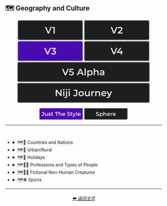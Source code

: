 <h2>🗺 Geography and Culture</h2>

<div align="center">

[<img src="/Images/Repo_Parts/Buttons/Version_Buttons/button_version_V1_inactive.webp?raw=true" alt="MidJourney V1" height="64" />](/Pages/MJ_V1/Style_Pages/Sphere/Geography_and_Culture.md)
[<img src="/Images/Repo_Parts/Buttons/Version_Buttons/button_version_V2_inactive.webp?raw=true" alt="MidJourney V2" height="64" />](/Pages/MJ_V2/Style_Pages/Sphere/Geography_and_Culture.md)
[<img src="/Images/Repo_Parts/Buttons/Version_Buttons/button_version_V3_active.webp?raw=true" alt="MidJourney V3" height="64" />](/Pages/MJ_V3/Style_Pages/Just_The_Style/Geography_and_Culture.md)
[<img src="/Images/Repo_Parts/Buttons/Version_Buttons/button_version_V4_inactive.webp?raw=true" alt="MidJourney V4" height="64" />](/Pages/MJ_V4/Style_Pages/Just_The_Style/Geography_and_Culture.md)
<br>
[<img src="/Images/Repo_Parts/Buttons/Version_Buttons/button_version_V5_Alpha_inactive_half.webp?raw=true" alt="MidJourney V5" height="64" />](/Pages/MJ_V5/Style_Pages/Just_The_Style/Geography_and_Culture.md)
[<img src="/Images/Repo_Parts/Buttons/Version_Buttons/button_version_niji_inactive_half.webp?raw=true" alt="Niji Journey" height="64" />](/Pages/Niji_Journey/Style_Pages/Geography_and_Culture.md)

[<img src="/Images/Repo_Parts/Buttons/Image_Type_Buttons/button_just_the_style_active.webp?raw=true" alt="Just The Style" width="140.5" />](/Pages/MJ_V3/Style_Pages/Just_The_Style/Geography_and_Culture.md)
[<img src="/Images/Repo_Parts/Buttons/Image_Type_Buttons/button_sphere_inactive.webp?raw=true" alt="Sphere" width="140.5" />](/Pages/MJ_V3/Style_Pages/Sphere/Geography_and_Culture.md)

</div>

<hr>
<br>


- <details><summary>🗺🎌 Countries and Nations</summary><p><div align="center">

    | Country | Nation |
    | :-: | :-: |
    | <img src="/Images/MJ_V3/MidJourney_Styles/Wave_13/Country.webp?raw=true" width="256" /> | <img src="/Images/MJ_V3/MidJourney_Styles/Wave_13/Nation.webp?raw=true" width="256" /> |
    
    <br>

    | American-Style | American Realism |
    | :-: | :-: |
    | <img src="/Images/MJ_V3/MidJourney_Styles/American-Style.webp?raw=true" width="256" /> | <img src="/Images/MJ_V3/MidJourney_Styles/American_Realism.webp?raw=true" width="256" /> |

    <br>

    | Canadian-Style | Canadian Realism |
    | :-: | :-: |
    | <img src="/Images/MJ_V3/MidJourney_Styles/Canadian-Style.webp?raw=true" width="256" /> | <img src="/Images/MJ_V3/MidJourney_Styles/Canadian_Realism.webp?raw=true" width="256" /> |

    <br>

    | Europunk |
    | :-: |
    | <img src="/Images/MJ_V3/MidJourney_Styles/Wave_10/Europunk.webp?raw=true" width="256" /> |

    <br>

    | Brazilian-Style | Brazilian Realism |
    | :-: | :-: |
    | <img src="/Images/MJ_V3/MidJourney_Styles/Brazilian-Style.webp?raw=true" width="256" /> | <img src="/Images/MJ_V3/MidJourney_Styles/Brazilian_Realism.webp?raw=true" width="256" /> |

    <br>

    | Incan | Tiwanaku |
    | :-: | :-: |
    | <img src="/Images/MJ_V3/MidJourney_Styles/Wave_14/Incan.webp?raw=true" width="256" /> | <img src="/Images/MJ_V3/MidJourney_Styles/Wave_14/Tiwanaku.webp?raw=true" width="256" /> |
    
    <br>

    | Mexican-Style | Mexican Realism |
    | :-: | :-: |
    | <img src="/Images/MJ_V3/MidJourney_Styles/Mexican-Style.webp?raw=true" width="256" /> | <img src="/Images/MJ_V3/MidJourney_Styles/Mexican_Realism.webp?raw=true" width="256" /> |

    <br>

    | African-Style | African Realism |
    | :-: | :-: |
    | <img src="/Images/MJ_V3/MidJourney_Styles/African-Style.webp?raw=true" width="256" /> | <img src="/Images/MJ_V3/MidJourney_Styles/African_Realism.webp?raw=true" width="256" /> |

    <br>

    | Mali | Benin |
    | :-: | :-: |
    | <img src="/Images/MJ_V3/MidJourney_Styles/Wave_14/Mali.webp?raw=true" width="256" /> | <img src="/Images/MJ_V3/MidJourney_Styles/Wave_14/Benin.webp?raw=true" width="256" /> |
    
    <br>

    | Australian-Style | Australian Realism |
    | :-: | :-: |
    | <img src="/Images/MJ_V3/MidJourney_Styles/Australian-Style.webp?raw=true" width="256" /> | <img src="/Images/MJ_V3/MidJourney_Styles/Australian_Realism.webp?raw=true" width="256" /> |

    <br>

    | Spanish-Style | Spanish Realism |
    | :-: | :-: |
    | <img src="/Images/MJ_V3/MidJourney_Styles/Spanish-Style.webp?raw=true" width="256" /> | <img src="/Images/MJ_V3/MidJourney_Styles/Spanish_Realism.webp?raw=true" width="256" /> |

    <br>

    | French-Style | French Realism |
    | :-: | :-: |
    | <img src="/Images/MJ_V3/MidJourney_Styles/French-Style.webp?raw=true" width="256" /> | <img src="/Images/MJ_V3/MidJourney_Styles/French_Realism.webp?raw=true" width="256" /> |

    <br>

    | Italian-Style | Italian Realism |
    | :-: | :-: |
    | <img src="/Images/MJ_V3/MidJourney_Styles/Italian-Style.webp?raw=true" width="256" /> | <img src="/Images/MJ_V3/MidJourney_Styles/Italian_Realism.webp?raw=true" width="256" /> |

    <br>

    | Turkish-Style | Turkish Realism |
    | :-: | :-: |
    | <img src="/Images/MJ_V3/MidJourney_Styles/Turkish-Style.webp?raw=true" width="256" /> | <img src="/Images/MJ_V3/MidJourney_Styles/Turkish_Realism.webp?raw=true" width="256" /> |

    <br>

    | British-Style | British Realism |
    | :-: | :-: |
    | <img src="/Images/MJ_V3/MidJourney_Styles/British-Style.webp?raw=true" width="256" /> | <img src="/Images/MJ_V3/MidJourney_Styles/British_Realism.webp?raw=true" width="256" /> |

    <br>

    | German-Style | German Realism | German Romanticism |
    | :-: | :-: | :-: |
    | <img src="/Images/MJ_V3/MidJourney_Styles/German-Style.webp?raw=true" width="256" /> | <img src="/Images/MJ_V3/MidJourney_Styles/German_Realism.webp?raw=true" width="256" /> | <img src="/Images/MJ_V3/MidJourney_Styles/German_Romanticism.webp?raw=true" width="256" /> |

    <br>

    | Greek-Style | Greek Realism | Greek Icon |
    | :-: | :-: | :-: |
    | <img src="/Images/MJ_V3/MidJourney_Styles/Greek-Style.webp?raw=true" width="256" /> | <img src="/Images/MJ_V3/MidJourney_Styles/Greek_Realism.webp?raw=true" width="256" /> | <img src="/Images/MJ_V3/MidJourney_Styles/Wave_12/Greek_Icon.webp?raw=true" width="256" /> |

    <br>

    | Greek Mythology | Greek God | Greek Goddess |
    | :-: | :-: | :-: |
    | <img src="/Images/MJ_V3/MidJourney_Styles/Wave_12/Greek_Mythology.webp?raw=true" width="256" /> | <img src="/Images/MJ_V3/MidJourney_Styles/Wave_12/Greek_God.webp?raw=true" width="256" /> | <img src="/Images/MJ_V3/MidJourney_Styles/Wave_12/Greek_Goddess.webp?raw=true" width="256" /> |
    
    <br>

    | Polish-Style | Polish Realism |
    | :-: | :-: |
    | <img src="/Images/MJ_V3/MidJourney_Styles/Polish-Style.webp?raw=true" width="256" /> | <img src="/Images/MJ_V3/MidJourney_Styles/Polish_Realism.webp?raw=true" width="256" /> |

    <br>

    | Hungarian-Style | Hungarian Realism |
    | :-: | :-: |
    | <img src="/Images/MJ_V3/MidJourney_Styles/Hungarian-Style.webp?raw=true" width="256" /> | <img src="/Images/MJ_V3/MidJourney_Styles/Hungarian_Realism.webp?raw=true" width="256" /> |

    <br>

    | Swiss-Style | Swiss Realism |
    | :-: | :-: |
    | <img src="/Images/MJ_V3/MidJourney_Styles/Swiss-Style.webp?raw=true" width="256" /> | <img src="/Images/MJ_V3/MidJourney_Styles/Swiss_Realism.webp?raw=true" width="256" /> |

    <br>

    | Swedish-Style | Swedish Realism |
    | :-: | :-: |
    | <img src="/Images/MJ_V3/MidJourney_Styles/Swedish-Style.webp?raw=true" width="256" /> | <img src="/Images/MJ_V3/MidJourney_Styles/Swedish_Realism.webp?raw=true" width="256" /> |

    <br>

    | Irish-Style | Irish Realism |
    | :-: | :-: |
    | <img src="/Images/MJ_V3/MidJourney_Styles/Irish-Style.webp?raw=true" width="256" /> | <img src="/Images/MJ_V3/MidJourney_Styles/Irish_Realism.webp?raw=true" width="256" /> |

    <br>

    | Roman-Style | Roman Realism | Roman Icon |
    | :-: | :-: | :-: |
    | <img src="/Images/MJ_V3/MidJourney_Styles/Roman-Style.webp?raw=true" width="256" /> | <img src="/Images/MJ_V3/MidJourney_Styles/Roman_Realism.webp?raw=true" width="256" /> | <img src="/Images/MJ_V3/MidJourney_Styles/Wave_12/Roman_Icon.webp?raw=true" width="256" /> |

    <br>

    | Roman Mythology | Roman God | Roman Goddess |
    | :-: | :-: | :-: |
    | <img src="/Images/MJ_V3/MidJourney_Styles/Wave_12/Roman_Mythology.webp?raw=true" width="256" /> | <img src="/Images/MJ_V3/MidJourney_Styles/Wave_12/Roman_God.webp?raw=true" width="256" /> | <img src="/Images/MJ_V3/MidJourney_Styles/Wave_12/Roman_Goddess.webp?raw=true" width="256" /> |
    
    <br>

    | Dominican-Style | Dominican Realism |
    | :-: | :-: |
    | <img src="/Images/MJ_V3/MidJourney_Styles/Dominican-Style.webp?raw=true" width="256" /> | <img src="/Images/MJ_V3/MidJourney_Styles/Dominican_Realism.webp?raw=true" width="256" /> |

    <br>

    | Chinese-Style | Chinese Realism |
    | :-: | :-: |
    | <img src="/Images/MJ_V3/MidJourney_Styles/Chinese-Style.webp?raw=true" width="256" /> | <img src="/Images/MJ_V3/MidJourney_Styles/Chinese_Realism.webp?raw=true" width="256" /> |

    <br>
    
    | Tang Dynasty | Timurid |
    | :-: | :-: |
    | <img src="/Images/MJ_V3/MidJourney_Styles/Wave_14/Tang_Dynasty.webp?raw=true" width="256" /> | <img src="/Images/MJ_V3/MidJourney_Styles/Wave_14/Timurid.webp?raw=true" width="256" /> |

    <br>

    | Japanese | Taisho Period |
    | :-: | :-: |
    | <img src="/Images/MJ_V3/MidJourney_Styles/Wave_14/Japanese.webp?raw=true" width="256" /> | <img src="/Images/MJ_V3/MidJourney_Styles/Wave_14/Taisho_Period.webp?raw=true" width="256" /> |

    <br>

    | Japanese-Style | Japanese Realism | Japonism |
    | :-: | :-: | :-: |
    | <img src="/Images/MJ_V3/MidJourney_Styles/Japanese-Style.webp?raw=true" width="256" /> | <img src="/Images/MJ_V3/MidJourney_Styles/Japanese_Realism.webp?raw=true" width="256" /> | <img src="/Images/MJ_V3/MidJourney_Styles/Japonism.webp?raw=true" width="256" /> |

    <br>

    | Ukrainian-Style | Ukrainian Realism |
    | :-: | :-: |
    | <img src="/Images/MJ_V3/MidJourney_Styles/Ukrainian-Style.webp?raw=true" width="256" /> | <img src="/Images/MJ_V3/MidJourney_Styles/Ukrainian_Realism.webp?raw=true" width="256" /> |

    <br>

    | Indonesian-Style | Indonesian Realism |
    | :-: | :-: |
    | <img src="/Images/MJ_V3/MidJourney_Styles/Indonesian-Style.webp?raw=true" width="256" /> | <img src="/Images/MJ_V3/MidJourney_Styles/Indonesian_Realism.webp?raw=true" width="256" /> |

    <br>

    | Balinese | Tibetan | Khmer |
    | :-: | :-: | :-: |
    | <img src="/Images/MJ_V3/MidJourney_Styles/Wave_14/Balinese.webp?raw=true" width="256" /> | <img src="/Images/MJ_V3/MidJourney_Styles/Wave_14/Tibetan.webp?raw=true" width="256" /> | <img src="/Images/MJ_V3/MidJourney_Styles/Wave_14/Khmer.webp?raw=true" width="256" /> |
    
    <br>
    
    | Thai | Bagan |
    | :-: | :-: |
    | <img src="/Images/MJ_V3/MidJourney_Styles/Wave_14/Thai.webp?raw=true" width="256" /> | <img src="/Images/MJ_V3/MidJourney_Styles/Wave_14/Bagan.webp?raw=true" width="256" /> |
    
    <br>

    | Indian-Style | Indian Realism |
    | :-: | :-: |
    | <img src="/Images/MJ_V3/MidJourney_Styles/Indian-Style.webp?raw=true" width="256" /> | <img src="/Images/MJ_V3/MidJourney_Styles/Indian_Realism.webp?raw=true" width="256" /> |

    <br>

    | Bavarian |
    | :-: |
    | <img src="/Images/MJ_V3/MidJourney_Styles/Wave_14/Bavarian.webp?raw=true" width="256" /> |
    
    <br>
    
    | Minoan | Cycladic |
    | :-: | :-: |
    | <img src="/Images/MJ_V3/MidJourney_Styles/Wave_14/Minoan.webp?raw=true" width="256" /> | <img src="/Images/MJ_V3/MidJourney_Styles/Wave_14/Cycladic.webp?raw=true" width="256" /> |
    
    <br>
    
    | Puebloan | Armenian |
    | :-: | :-: |
    | <img src="/Images/MJ_V3/MidJourney_Styles/Wave_14/Puebloan.webp?raw=true" width="256" /> | <img src="/Images/MJ_V3/MidJourney_Styles/Wave_14/Armenian.webp?raw=true" width="256" /> |
    
    <br>

    | Russian-Style | Russian Realism |
    | :-: | :-: |
    | <img src="/Images/MJ_V3/MidJourney_Styles/Russian-Style.webp?raw=true" width="256" /> | <img src="/Images/MJ_V3/MidJourney_Styles/Russian_Realism.webp?raw=true" width="256" /> |

    <br>

    | Propaganda | American Propaganda | Soviet Propaganda |
    | :-: | :-: | :-: |
    | <img src="/Images/MJ_V3/MidJourney_Styles/Propaganda.webp?raw=true" width="256" /> | <img src="/Images/MJ_V3/MidJourney_Styles/American_Propaganda.webp?raw=true" width="256" /> | <img src="/Images/MJ_V3/MidJourney_Styles/Soviet_Propaganda.webp?raw=true" width="256" /> |

    <br>

    | Arabic | Caribbean | Mayan |
    | :-: | :-: | :-: |
    | <img src="/Images/MJ_V3/MidJourney_Styles/Wave_11/Arabic.webp?raw=true" width="256" /> | <img src="/Images/MJ_V3/MidJourney_Styles/Wave_11/Caribbean.webp?raw=true" width="256" /> | <img src="/Images/MJ_V3/MidJourney_Styles/Wave_12/Mayan.webp?raw=true" width="256" /> |

    <br>

    | Egyptian Art | Socialist Realism |
    | :-: | :-: |
    | <img src="/Images/MJ_V3/MidJourney_Styles/Egyptian_Art.webp?raw=true" width="256" /> | <img src="/Images/MJ_V3/MidJourney_Styles/Socialist_Realism.webp?raw=true" width="256" /> |

    <br>

    | Nordic Mythology |
    | :-: |
    | <img src="/Images/MJ_V3/MidJourney_Styles/Nordic_Mythology.webp?raw=true" width="256" /> |

    <br>
    
    | Victorian |
    | :-: |
    | <img src="/Images/MJ_V3/MidJourney_Styles/Victorian.webp?raw=true" width="256" /> |

    <br>

    | Byzantine | Byzantine Icon |
    | :-: | :-: |
    | <img src="/Images/MJ_V3/MidJourney_Styles/Wave_14/Byzantine.webp?raw=true" width="256" /> | <img src="/Images/MJ_V3/MidJourney_Styles/Wave_12/Byzantine_Icon.webp?raw=true" width="256" /> |

    <br>

    | Christian Icon |
    | :-: |
    | <img src="/Images/MJ_V3/MidJourney_Styles/Wave_12/Christian_Icon.webp?raw=true" width="256" /> |
    
  </div></p></details>


- <details><summary>🗺🌾 Urban/Rural</summary><p><div align="center">

      | Urban | Urbancore | Urban Exploration |
    | :-: | :-: | :-: |
    | <img src="/Images/MJ_V3/MidJourney_Styles/Urban.webp?raw=true" width="256" /> | <img src="/Images/MJ_V3/MidJourney_Styles/Urbancore.webp?raw=true" width="256" /> | <img src="/Images/MJ_V3/MidJourney_Styles/Urban_Exploration.webp?raw=true" width="256" /> |
    
    <br>

    | Rural | Ruralcore |
    | :-: | :-: |
    | <img src="/Images/MJ_V3/MidJourney_Styles/Rural.webp?raw=true" width="256" /> | <img src="/Images/MJ_V3/MidJourney_Styles/Wave_11/Ruralcore.webp?raw=true" width="256" /> |

    <br>

    | Adventurecore | Hikecore | Prairiecore |
    | :-: | :-: | :-: |
    | <img src="/Images/MJ_V3/MidJourney_Styles/Adventurecore.webp?raw=true" width="256" /> | <img src="/Images/MJ_V3/MidJourney_Styles/Wave_10/Hikecore.webp?raw=true" width="256" /> | <img src="/Images/MJ_V3/MidJourney_Styles/Wave_10/Prairiecore.webp?raw=true" width="256" /> |

    <br>

    | Farmcore | Countrycore | Villagecore |
    | :-: | :-: | :-: |
    | <img src="/Images/MJ_V3/MidJourney_Styles/Farmcore.webp?raw=true" width="256" /> | <img src="/Images/MJ_V3/MidJourney_Styles/Countrycore.webp?raw=true" width="256" /> | <img src="/Images/MJ_V3/MidJourney_Styles/Villagecore.webp?raw=true" width="256" /> |

    <br>
    
    | Tavernwave | Cabincore | Cottagecore |
    | :-: | :-: | :-: |
    | <img src="/Images/MJ_V3/MidJourney_Styles/Tavernwave.webp?raw=true" width="256" /> | <img src="/Images/MJ_V3/MidJourney_Styles/Cabincore.webp?raw=true" width="256" /> | <img src="/Images/MJ_V3/MidJourney_Styles/Cottagecore.webp?raw=true" width="256" /> |

    <br>
    
    | Hermitpunk |
    | :-: |
    | <img src="/Images/MJ_V3/MidJourney_Styles/Wave_10/Hermitpunk.webp?raw=true" width="256" /> |

  </div></p></details>


- <details><summary>🗺🎄 Holidays</summary><p><div align="center">

    | Holiday |
    | :-: |
    | <img src="/Images/MJ_V3/MidJourney_Styles/Wave_13/Holiday.webp?raw=true" width="256" /> |
    
    <br>

    | Christmas | Santa | Elf |
    | :-: | :-: | :-: |
    | <img src="/Images/MJ_V3/MidJourney_Styles/Christmas.webp?raw=true" width="256" /> | <img src="/Images/MJ_V3/MidJourney_Styles/Wave_12/Santa.webp?raw=true" width="256" /> | <img src="/Images/MJ_V3/MidJourney_Styles/Wave_12/Elf.webp?raw=true" width="256" /> |

    <br>

    | Halloween |
    | :-: |
    | <img src="/Images/MJ_V3/MidJourney_Styles/Halloween.webp?raw=true" width="256" /> |

  </div></p></details>


- <details><summary>🗺🐱‍👤 Professions and Types of People</summary><p><div align="center">

    | Boss | Master |
    | :-: | :-: |
    | <img src="/Images/MJ_V3/MidJourney_Styles/Wave_12/Boss.webp?raw=true" width="256" /> | <img src="/Images/MJ_V3/MidJourney_Styles/Wave_12/Master.webp?raw=true" width="256" /> |

    <br>

    | Police |
    | :-: |
    | <img src="/Images/MJ_V3/MidJourney_Styles/Wave_12/Police.webp?raw=true" width="256" /> |

    <br>

    | Warrior | Samurai | Samurai Warrior |
    | :-: | :-: | :-: |
    | <img src="/Images/MJ_V3/MidJourney_Styles/Warrior.webp?raw=true" width="256" /> | <img src="/Images/MJ_V3/MidJourney_Styles/Wave_12/Samurai.webp?raw=true" width="256" /> | <img src="/Images/MJ_V3/MidJourney_Styles/Wave_12/Samurai_Warrior.webp?raw=true" width="256" /> |

    <br>
    
    | Artist | Bard | Cleric |
    | :-: | :-: | :-: |
    | <img src="/Images/MJ_V3/MidJourney_Styles/Wave_13/Artist.webp?raw=true" width="256" /> | <img src="/Images/MJ_V3/MidJourney_Styles/Bard.webp?raw=true" width="256" /> | <img src="/Images/MJ_V3/MidJourney_Styles/Cleric.webp?raw=true" width="256" /> |

    <br>

    | Clownpunk | Clowncore |
    | :-: | :-: |
    | <img src="/Images/MJ_V3/MidJourney_Styles/Clownpunk.webp?raw=true" width="256" /> | <img src="/Images/MJ_V3/MidJourney_Styles/Clowncore.webp?raw=true" width="256" /> |

    <br>

    | Viking | Pilgrim |
    | :-: | :-: |
    | <img src="/Images/MJ_V3/MidJourney_Styles/Wave_12/Viking.webp?raw=true" width="256" /> | <img src="/Images/MJ_V3/MidJourney_Styles/Wave_12/Pilgrim.webp?raw=true" width="256" /> |

    <br>

    | Quarterback |
    | :-: |
    | <img src="/Images/MJ_V3/MidJourney_Styles/Quarterback.webp?raw=true" width="256" /> |
    
    <br>

    | Catholicpunk |
    | :-: |
    | <img src="/Images/MJ_V3/MidJourney_Styles/Catholicpunk.webp?raw=true" width="256" /> |

    <br>

    | Poetcore | Scoutcore |
    | :-: | :-: |
    | <img src="/Images/MJ_V3/MidJourney_Styles/Wave_10/Poetcore.webp?raw=true" width="256" /> | <img src="/Images/MJ_V3/MidJourney_Styles/Wave_10/Scoutcore.webp?raw=true" width="256" /> |

    <br>

    | Kingcore | Princecore | Princesscore |
    | :-: | :-: | :-: |
    | <img src="/Images/MJ_V3/MidJourney_Styles/Wave_10/Kingcore.webp?raw=true" width="256" /> | <img src="/Images/MJ_V3/MidJourney_Styles/Wave_10/Princecore.webp?raw=true" width="256" /> | <img src="/Images/MJ_V3/MidJourney_Styles/Wave_10/Princesscore.webp?raw=true" width="256" /> |

    <br>

    | Royalcore | Knightcore |
    | :-: | :-: |
    | <img src="/Images/MJ_V3/MidJourney_Styles/Royalcore.webp?raw=true" width="256" /> | <img src="/Images/MJ_V3/MidJourney_Styles/Knightcore.webp?raw=true" width="256" /> |

    <br>

    | Roguecore | Villaincore |
    | :-: | :-: |
    | <img src="/Images/MJ_V3/MidJourney_Styles/Wave_10/Roguecore.webp?raw=true" width="256" /> | <img src="/Images/MJ_V3/MidJourney_Styles/Villaincore.webp?raw=true" width="256" /> |

    <br>
    
    | Kidcore | Tweencore | Grandparentcore |
    | :-: | :-: | :-: |
    | <img src="/Images/MJ_V3/MidJourney_Styles/Wave_10/Kidcore.webp?raw=true" width="256" /> | <img src="/Images/MJ_V3/MidJourney_Styles/Wave_10/Tweencore.webp?raw=true" width="256" /> | <img src="/Images/MJ_V3/MidJourney_Styles/Wave_10/Grandparentcore.webp?raw=true" width="256" /> |

    <br>

    | Brocore |
    | :-: |
    | <img src="/Images/MJ_V3/MidJourney_Styles/Wave_10/Brocore.webp?raw=true" width="256" /> |

    <br>

    <table>
        <tr><th>John Cena</th><tr>
        <tr height=256><td width=256></td></tr>
    </table>
    
  </div></p></details>


- <details><summary>🗺🧜‍♀️ Fictional Non-Human Creatures</summary><p><div align="center">

    | Entities |
    | :-: |
    | <img src="/Images/MJ_V3/MidJourney_Styles/Entities.webp?raw=true" width="256" /> |

    <br>
    
    | Goblin | Halfling |
    | :-: | :-: |
    | <img src="/Images/MJ_V3/MidJourney_Styles/Wave_12/Goblin.webp?raw=true" width="256" /> | <img src="/Images/MJ_V3/MidJourney_Styles/Halfling.webp?raw=true" width="256" /> |

    <br>
    
    | Warlock | Wizard |
    | :-: | :-: |
    | <img src="/Images/MJ_V3/MidJourney_Styles/Warlock.webp?raw=true" width="256" /> | <img src="/Images/MJ_V3/MidJourney_Styles/Wizard.webp?raw=true" width="256" /> |\

    <br>
    
    | Elf | Orc |
    | :-: | :-: |
    | <img src="/Images/MJ_V3/MidJourney_Styles/Elf.webp?raw=true" width="256" /> | <img src="/Images/MJ_V3/MidJourney_Styles/Orc.webp?raw=true" width="256" /> |
    
    <br>
    
    | Mermaid |
    | :-: |
    | <img src="/Images/MJ_V3/MidJourney_Styles/Mermaid.webp?raw=true" width="256" /> |

  </div></p></details>


- <details><summary>🗺⚽ Sports</summary><p><div align="center">

    | Sport | Sports |
    | :-: | :-: |
    | <img src="/Images/MJ_V3/MidJourney_Styles/Wave_13/Sport.webp?raw=true" width="256" /> | <img src="/Images/MJ_V3/MidJourney_Styles/Wave_13/Sports.webp?raw=true" width="256" /> |
    
    <br>

    | Basketball | Baseball | Football |
    | :-: | :-: | :-: |
    | <img src="/Images/MJ_V3/MidJourney_Styles/Wave_11/Basketball.webp?raw=true" width="256" /> | <img src="/Images/MJ_V3/MidJourney_Styles/Wave_11/Baseball.webp?raw=true" width="256" /> | <img src="/Images/MJ_V3/MidJourney_Styles/Wave_11/Football.webp?raw=true" width="256" /> |
    
    <br>
    
    | Soccer | Soccer Ball |
    | :-: | :-: |
    | <img src="/Images/MJ_V3/MidJourney_Styles/Wave_11/Soccer.webp?raw=true" width="256" /> | <img src="/Images/MJ_V3/MidJourney_Styles/Wave_11/Soccer_Ball.webp?raw=true" width="256" /> |
    
    <br>
    
    | Golf | Golf Ball |
    | :-: | :-: |
    | <img src="/Images/MJ_V3/MidJourney_Styles/Wave_11/Golf.webp?raw=true" width="256" /> | <img src="/Images/MJ_V3/MidJourney_Styles/Wave_11/Golf_Ball.webp?raw=true" width="256" /> |
    
    <br>
    
    | Tennis | Tennis Ball |
    | :-: | :-: |
    | <img src="/Images/MJ_V3/MidJourney_Styles/Wave_11/Tennis.webp?raw=true" width="256" /> | <img src="/Images/MJ_V3/MidJourney_Styles/Wave_11/Tennis_Ball.webp?raw=true" width="256" /> |
    
    <br>
    
    | Hockey | Hockey Puck |
    | :-: | :-: |
    | <img src="/Images/MJ_V3/MidJourney_Styles/Wave_11/Hockey.webp?raw=true" width="256" /> | <img src="/Images/MJ_V3/MidJourney_Styles/Wave_11/Hockey_Puck.webp?raw=true" width="256" /> |

    <br>
    
    | Volleyball |
    | :-: |
    | <img src="/Images/MJ_V3/MidJourney_Styles/Wave_14/Volleyball.webp?raw=true" width="256" /> |

    | Rugby | Rugby-Ball |
    | :-: | :-: |
    | <img src="/Images/MJ_V3/MidJourney_Styles/Wave_14/Rugby.webp?raw=true" width="256" /> | <img src="/Images/MJ_V3/MidJourney_Styles/Wave_14/Rugby-Ball.webp?raw=true" width="256" /> |
    
    <br>
    
    | Skydiving |
    | :-: |
    | <img src="/Images/MJ_V3/MidJourney_Styles/Wave_12/Skydiving.webp?raw=true" width="256" /> |

  </div></p></details>

<hr>
<div align="center">
    <h6><a href="/README.md">⬅ 返回主页</a></h6>
</div>